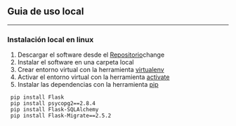 ## Guia de uso local

---

### Instalación local en linux

1. Descargar el software desde el [Repositorio](https://github.com/eluqm/IS-3group6)change
2. Instalar el software en una carpeta local
3. Crear entorno virtual con la herramienta [virtualenv](https://virtualenv.pypa.io/en/latest/)
4. Activar el entorno virtual con la herramienta [activate](https://virtualenv.pypa.io/en/latest/userguide/getting-started.html)
5. Instalar las dependencias con la herramienta [pip](https://pip.pypa.io/en/latest/installing.html)

```
 pip install Flask
 pip install psycopg2==2.8.4
 pip install Flask-SQLAlchemy
 pip install Flask-Migrate==2.5.2
```
